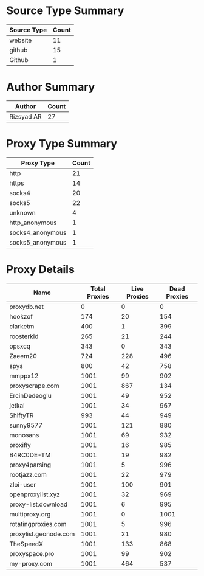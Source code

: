 # Source Type Summary

| Source Type | Count |
|-------------|-------|
| website | 11 |
| github | 15 |
| Github | 1 |


# Author Summary

| Author | Count |
|--------|-------|
| Rizsyad AR | 27 |


# Proxy Type Summary

| Proxy Type | Count |
|------------|-------|
| http | 21 |
| https | 14 |
| socks4 | 20 |
| socks5 | 22 |
| unknown | 4 |
| http_anonymous | 1 |
| socks4_anonymous | 1 |
| socks5_anonymous | 1 |


# Proxy Details

| Name | Total Proxies | Live Proxies | Dead Proxies |
|------|---------------|--------------|---------------|
| proxydb.net | 0 | 0 | 0 |
| hookzof | 174 | 20 | 154 |
| clarketm | 400 | 1 | 399 |
| roosterkid | 265 | 21 | 244 |
| opsxcq | 343 | 0 | 343 |
| Zaeem20 | 724 | 228 | 496 |
| spys | 800 | 42 | 758 |
| mmppx12 | 1001 | 99 | 902 |
| proxyscrape.com | 1001 | 867 | 134 |
| ErcinDedeoglu | 1001 | 49 | 952 |
| jetkai | 1001 | 34 | 967 |
| ShiftyTR | 993 | 44 | 949 |
| sunny9577 | 1001 | 121 | 880 |
| monosans | 1001 | 69 | 932 |
| proxifly | 1001 | 16 | 985 |
| B4RC0DE-TM | 1001 | 19 | 982 |
| proxy4parsing | 1001 | 5 | 996 |
| rootjazz.com | 1001 | 22 | 979 |
| zloi-user | 1001 | 100 | 901 |
| openproxylist.xyz | 1001 | 32 | 969 |
| proxy-list.download | 1001 | 6 | 995 |
| multiproxy.org | 1001 | 0 | 1001 |
| rotatingproxies.com | 1001 | 5 | 996 |
| proxylist.geonode.com | 1001 | 21 | 980 |
| TheSpeedX | 1001 | 133 | 868 |
| proxyspace.pro | 1001 | 99 | 902 |
| my-proxy.com | 1001 | 464 | 537 |
